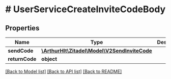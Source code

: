 # # UserServiceCreateInviteCodeBody

## Properties

Name | Type | Description | Notes
------------ | ------------- | ------------- | -------------
**sendCode** | [**\ArthurHlt\Zitadel\Model\V2SendInviteCode**](V2SendInviteCode.md) |  | [optional]
**returnCode** | **object** |  | [optional]

[[Back to Model list]](../../README.md#models) [[Back to API list]](../../README.md#endpoints) [[Back to README]](../../README.md)
